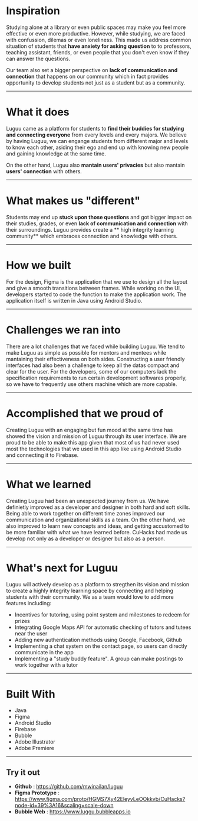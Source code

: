 # Inspiration
Studying alone at a library or even public spaces may make you feel more effective or even more productive. However, while studying, we are faced with confussion, dilemas or even loneliness. This made us address common situation of students that **have anxiety for asking question** to to professors, teaching assistant, friends, or even people that you don't even know if they can answer the questions. 

Our team also set a bigger perspective on **lack of communication and connection** that happens on our community which in fact provides opportunity to develop students not just as a student but as a community. 

-------------------

# What it does
Luguu came as a platform for students to **find their buddies for studying and connecting everyone** from every levels and every majors. We believe by having Luguu, we can engange students from different major and levels to know each other, asiding their ego and end up with knowing new people and gaining knowledge at the same time. 

On the other hand, Luguu also **mantain users' privacies** but also mantain **users' connection**  with others. 

-------------------

# What makes us "different"
Students may end up **stuck upon those questions** and got bigger impact on their studies, grades, or even **lack of communication and connection** with their surroundings. Luguu provides create a ** high integrity learning community** which embraces connection and knowledge with others. 

-------------------

# How we built

For the design, Figma is the application that we use to design all the layout and give a smooth transitions between frames. While working on the UI, developers started to code the function to make the application work. The application itself is written in Java using Android Studio.

-------------------


# Challenges we ran into
There are a lot challenges that we faced while building Luguu. We tend to make Luguu as simple as possible for mentors and mentees while mantaining their effectiveness on both sides. Constructing a user friendly interfaces had also been a challenge to keep all the datas compact and clear for the user. For the developers, some of our computers lack the specification requirements to run certain development softwares properly,
so we have to frequently use others machine which are more capable.

-------------------

# Accomplished that we proud of

Creating Luguu with an engaging but fun mood at the same time has showed the vision and mission of Luguu through its user interface. We are proud to be able to make this app given that most of us had never used most the technologies that we used in this app like using Android Studio and connecting it to Firebase.

-------------------

# What we learned

Creating Luguu had been an unexpected journey from us. We have definietly improved as a developer and designer in both hard and soft skills. Being able to work together on different time zones improved our communication and organizational skills as a team. On the other hand, we also improved to learn new concepts and ideas, and getting accustomed to be more familiar with what we have learned before. CuHacks had made us develop not only as a developer or designer but also as a person. 

-------------------

# What's next for Luguu
Luguu will actively develop as a platform to stregthen its vision and mission to create a highly integrity learning space by connecting and helping students with their community. We as a team would love to add more features including: 
- Incentives for tutoring, using point system and milestones to redeem for prizes
- Integrating Google Maps API for automatic checking of tutors and tutees near the user
- Adding new authentication methods using Google, Facebook, Github
- Implementing a chat system on the contact page, so users can directly communicate in the app
- Implementing a "study buddy feature". A group can make postings to work together with a tutor 

-------------------

# Built With
- Java
- Figma
- Android Studio
- Firebase
- Bubble
- Adobe Illustrator
- Adobe Premiere

-------------------

## Try it out

- **Github**          : https://github.com/mwinailan/luguu
- **Figma Prototype** : https://www.figma.com/proto/HGMS7Xy42EleyvLeOOkkvb/CuHacks?node-id=39%3A16&scaling=scale-down
- **Bubble Web**      : https://www.luggu.bubbleapps.io
